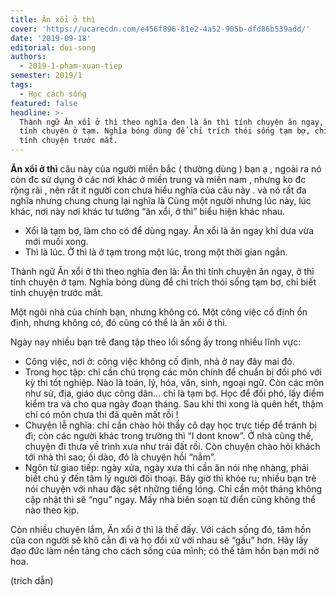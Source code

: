 ```yaml
---
title: Ăn xổi ở thì
cover: 'https://ucarecdn.com/e456f896-81e2-4a52-905b-dfd86b539add/'
date: '2019-09-18'
editorial: doi-song
authors:
  - 2019-1-pham-xuan-tiep
semester: 2019/1
tags:
  - Học cách sống
featured: false
headline: >-
  Thành ngữ Ăn xổi ở thì theo nghĩa đen là ăn thì tính chuyện ăn ngay, ở thì
  tính chuyện ở tạm. Nghĩa bóng dùng để chỉ trích thói sống tạm bợ, chỉ biết
  tính chuyện trước mắt.
---
```

**Ăn xổi ở thì** câu này của người miền bắc ( thường dùng ) bạn ạ , ngoài ra nó còn đc sử dụng ở các nơi khác ở miền trung và miền nam , nhưng ko đc rộng rãi , nên rất ít người con chưa hiểu nghĩa của câu này . và nó rất đa nghĩa nhưng chung chung lại nghĩa là Cùng một người nhưng lúc này, lúc khác, nơi này nơi khác tư tưởng “ăn xổi, ở thì” biểu hiện khác nhau.

* Xổi là tạm bợ, làm cho có để dùng ngay. Ăn xổi là ăn ngay khi dưa vừa mới muối xong.
* Thì là lúc. Ở thì là ở tạm trong một lúc, trong một thời gian ngắn.

Thành ngữ Ăn xổi ở thì theo nghĩa đen là: Ăn thì tính chuyện ăn ngay, ở thì tính chuyện ở tạm. Nghĩa bóng dùng để chỉ trích thói sống tạm bợ, chỉ biết tính chuyện trước mắt.

Một ngôi nhà của chính bạn, nhưng không có. Một công việc cố định ổn định, nhưng không có, đó cũng có thể là ăn xổi ở thì.

Ngày nay nhiều bạn trẻ đang tập theo lối sống ấy trong nhiều lĩnh vực:

* Công việc, nơi ở: công việc không cố định, nhà ở nay đây mai đó.
* Trong học tập: chỉ cần chú trọng các môn chính để chuẩn bị đối phó với kỳ thi tốt nghiệp. Nào là toán, lý, hóa, văn, sinh, ngoại ngữ. Còn các môn như sử, địa, giáo dục công dân… chỉ là tạm bợ. Học để đối phó, lấy điểm kiểm tra và cho qua ngày đoạn tháng. Sau khi thi xong là quên hết, thậm chí có môn chưa thi đã quên mất rồi !
* Chuyện lễ nghĩa: chỉ cần chào hỏi thầy cô dạy học trực tiếp để tránh bị đì; còn các người khác trong trường thì “I dont know”. Ở nhà cũng thế, chuyện đi thưa về trình xưa như trái đất rồi. Còn chuyện chào hỏi khách tới nhà thì sao; ối dào, đó là chuyện hồi “nẳm”.
* Ngôn từ giao tiếp: ngày xửa, ngày xưa thì cần ăn nói nhẹ nhàng, phải biết chú ý đến tâm lý người đối thoại. Bây giờ thì khỏe ru; nhiều bạn trẻ nói chuyện với nhau đặc sệt những tiếng lóng. Chỉ cần một tháng không cập nhật thì sẽ “ngu” ngay. Mấy nhà biên soạn từ điển cũng không thể nào theo kịp.

Còn nhiều chuyện lắm, Ăn xổi ở thì là thế đấy. Với cách sống đó, tâm hồn của con người sẽ khô cằn đi và họ đối xử với nhau sẽ “gấu” hơn. Hãy lấy đạo đức làm nền tảng cho cách sống của mình; có thế tâm hồn bạn mới nở hoa.

(trích dẫn)
